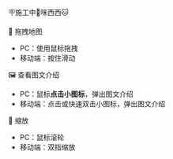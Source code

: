 🪧施工中🚧咪西西🐱

👋 拖拽地图
- PC：使用鼠标拖拽
- 移动端：按住滑动

🖼️ 查看图文介绍
- PC：鼠标**点击小图标**，弹出图文介绍
- 移动端：点击或快速双击小图标，弹出图文介绍

🙌 缩放
- PC：鼠标滚轮
- 移动端：双指缩放